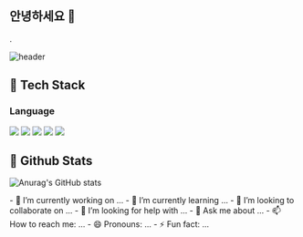 ## 안녕하세요 👋
 .<div>
  <!--Header-->
![header](https://capsule-render.vercel.app/api?type=waving&color=gradient&height=300&section=header&text=안녕하세요%20이제희입니다%20&textColor=000000)
</div>
  <!--Body-->
<div>

 ## 🧱 Tech Stack
  ### Language
  <!--Python-->
  <img src="https://img.shields.io/badge/Python-3776AB?style=flat-square&logo=Python&logoColor=white"/>
  <!--Java-->
  <img src="https://img.shields.io/badge/Java-F7DF1E?style=flat-square&logo=JavaScript&logoColor=white"/>
  <!--JavaScript-->
  <img src="https://img.shields.io/badge/JavaScript-F7DF1E?style=flat-square&logo=JavaScript&logoColor=white"/>
  <!--HTML5-->
  <img src="https://img.shields.io/badge/HTML5-E34F26?style=flat-square&logo=HTML5&logoColor=white"/>
  <!--CSS-->
  <img src="https://img.shields.io/badge/CSS3-1572B6?style=flat-square&logo=CSS3&logoColor=white"/>
  <br/>
  
## 🤔 Github Stats
![Anurag's GitHub stats](https://github-readme-stats.vercel.app/api?username=jeahee2&show_icons=true&theme=radical)
<br/>
  </div>
- 🔭 I’m currently working on ...
- 🌱 I’m currently learning ...
- 👯 I’m looking to collaborate on ...
- 🤔 I’m looking for help with ...
- 💬 Ask me about ...
- 📫 How to reach me: ...
- 😄 Pronouns: ...
- ⚡ Fun fact: ...
